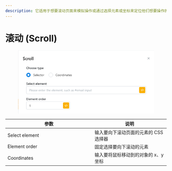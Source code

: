 ```yaml
---
description: 它适用于想要滚动页面来模拟操作或通过选择元素或坐标来定位他们想要操作的下一个元素，您需要确定该位置的坐标。
---
```


# 滚动 (Scroll)

<figure><img src="../../.gitbook/assets/image (2) (1) (1).png" alt=""><figcaption></figcaption></figure>

<table><thead><tr><th width="258">参数</th><th>说明</th></tr></thead><tbody><tr><td>Select element</td><td>输入要向下滚动页面的元素的 CSS 选择器</td></tr><tr><td>Element order</td><td>固定选择要向下滚动的元素</td></tr><tr><td>Coordinates </td><td>输入要将鼠标移动到的对象的 x、y 坐标</td></tr></tbody></table>
